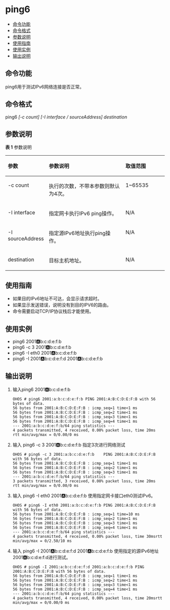 # ping6<a name="ZH-CN_TOPIC_0000001052451611"></a>

-   [命令功能](#section1057291313393)
-   [命令格式](#section199901315123919)
-   [参数说明](#section4679319113919)
-   [使用指南](#section1127917226399)
-   [使用实例](#section7211192553917)
-   [输出说明](#section4846145221215)

## 命令功能<a name="section1057291313393"></a>

ping6用于测试IPv6网络连接是否正常。

## 命令格式<a name="section199901315123919"></a>

ping6  _\[-c count\] \[-I interface / sourceAddress\] destination_

## 参数说明<a name="section4679319113919"></a>

**表 1**  参数说明

<a name="table2742mcpsimp"></a>
<table><thead align="left"><tr id="row2748mcpsimp"><th class="cellrowborder" valign="top" width="21%" id="mcps1.2.4.1.1"><p id="p2750mcpsimp"><a name="p2750mcpsimp"></a><a name="p2750mcpsimp"></a>参数</p>
</th>
<th class="cellrowborder" valign="top" width="52%" id="mcps1.2.4.1.2"><p id="p2752mcpsimp"><a name="p2752mcpsimp"></a><a name="p2752mcpsimp"></a>参数说明</p>
</th>
<th class="cellrowborder" valign="top" width="27%" id="mcps1.2.4.1.3"><p id="p2754mcpsimp"><a name="p2754mcpsimp"></a><a name="p2754mcpsimp"></a>取值范围</p>
</th>
</tr>
</thead>
<tbody><tr id="row2755mcpsimp"><td class="cellrowborder" valign="top" width="21%" headers="mcps1.2.4.1.1 "><p id="p2757mcpsimp"><a name="p2757mcpsimp"></a><a name="p2757mcpsimp"></a>-c count</p>
</td>
<td class="cellrowborder" valign="top" width="52%" headers="mcps1.2.4.1.2 "><p id="p2759mcpsimp"><a name="p2759mcpsimp"></a><a name="p2759mcpsimp"></a>执行的次数，不带本参数则默认为4次。</p>
</td>
<td class="cellrowborder" valign="top" width="27%" headers="mcps1.2.4.1.3 "><p id="p2761mcpsimp"><a name="p2761mcpsimp"></a><a name="p2761mcpsimp"></a>1~65535</p>
</td>
</tr>
<tr id="row2762mcpsimp"><td class="cellrowborder" valign="top" width="21%" headers="mcps1.2.4.1.1 "><p id="p2764mcpsimp"><a name="p2764mcpsimp"></a><a name="p2764mcpsimp"></a>-I interface</p>
</td>
<td class="cellrowborder" valign="top" width="52%" headers="mcps1.2.4.1.2 "><p id="p2766mcpsimp"><a name="p2766mcpsimp"></a><a name="p2766mcpsimp"></a>指定网卡执行IPv6 ping操作。</p>
</td>
<td class="cellrowborder" valign="top" width="27%" headers="mcps1.2.4.1.3 "><p id="p2768mcpsimp"><a name="p2768mcpsimp"></a><a name="p2768mcpsimp"></a>N/A</p>
</td>
</tr>
<tr id="row2769mcpsimp"><td class="cellrowborder" valign="top" width="21%" headers="mcps1.2.4.1.1 "><p id="p2771mcpsimp"><a name="p2771mcpsimp"></a><a name="p2771mcpsimp"></a>-I sourceAddress</p>
</td>
<td class="cellrowborder" valign="top" width="52%" headers="mcps1.2.4.1.2 "><p id="p2773mcpsimp"><a name="p2773mcpsimp"></a><a name="p2773mcpsimp"></a>指定源IPv6地址执行ping操作。</p>
</td>
<td class="cellrowborder" valign="top" width="27%" headers="mcps1.2.4.1.3 "><p id="p2775mcpsimp"><a name="p2775mcpsimp"></a><a name="p2775mcpsimp"></a>N/A</p>
</td>
</tr>
<tr id="row84173618410"><td class="cellrowborder" valign="top" width="21%" headers="mcps1.2.4.1.1 "><p id="p141163619410"><a name="p141163619410"></a><a name="p141163619410"></a>destination</p>
</td>
<td class="cellrowborder" valign="top" width="52%" headers="mcps1.2.4.1.2 "><p id="p134111362417"><a name="p134111362417"></a><a name="p134111362417"></a>目标主机地址。</p>
</td>
<td class="cellrowborder" valign="top" width="27%" headers="mcps1.2.4.1.3 "><p id="p134173611412"><a name="p134173611412"></a><a name="p134173611412"></a>N/A</p>
</td>
</tr>
</tbody>
</table>

## 使用指南<a name="section1127917226399"></a>

-   如果目的IPv6地址不可达，会显示请求超时。
-   如果显示发送错误，说明没有到目的IPV6的路由。
-   命令需要启动TCP/IP协议栈后才能使用。

## 使用实例<a name="section7211192553917"></a>

-   ping6 2001:a:b:c:d:e:f:b
-   ping6 -c 3 2001:a:b:c:d:e:f:b
-   ping6 -I eth0 2001:a:b:c:d:e:f:b
-   ping6 -I 2001:a:b:c:d:e:f:d 2001:a:b:c:d:e:f:b

## 输出说明<a name="section4846145221215"></a>

1.  输入ping6 2001:a:b:c:d:e:f:b

    ```
    OHOS # ping6 2001:a:b:c:d:e:f:b PING 2001:A:B:C:D:E:F:B with 56 bytes of data.
    56 bytes from 2001:A:B:C:D:E:F:B : icmp_seq=1 time<1 ms
    56 bytes from 2001:A:B:C:D:E:F:B : icmp_seq=2 time<1 ms
    56 bytes from 2001:A:B:C:D:E:F:B : icmp_seq=3 time<1 ms
    56 bytes from 2001:A:B:C:D:E:F:B : icmp_seq=4 time<1 ms
    --- 2001:a:b:c:d:e:f:b/64 ping statistics ---
    4 packets transmitted, 4 received, 0.00% packet loss, time 20ms
    rtt min/avg/max = 0/0.00/0 ms
    ```

2.  输入 ping6 -c 3 2001:a:b:c:d:e:f:b   指定3次进行网络测试

    ```
    OHOS # ping6 -c 3 2001:a:b:c:d:e:f:b    PING 2001:A:B:C:D:E:F:B with 56 bytes of data.
    56 bytes from 2001:A:B:C:D:E:F:B : icmp_seq=1 time<1 ms
    56 bytes from 2001:A:B:C:D:E:F:B : icmp_seq=2 time<1 ms
    56 bytes from 2001:A:B:C:D:E:F:B : icmp_seq=3 time<1 ms
    --- 2001:a:b:c:d:e:f:b/64 ping statistics ---
    3 packets transmitted, 3 received, 0.00% packet loss, time 20ms
    rtt min/avg/max = 0/0.00/0 ms
    ```

3.  输入 ping6 -I eth0 2001:a:b:c:d:e:f:b  使用指定网卡接口eth0测试IPv6。

    ```
    OHOS # ping6 -I eth0 2001:a:b:c:d:e:f:b PING 2001:A:B:C:D:E:F:B with 56 bytes of data.
    56 bytes from 2001:A:B:C:D:E:F:B : icmp_seq=1 time=10 ms
    56 bytes from 2001:A:B:C:D:E:F:B : icmp_seq=2 time<1 ms
    56 bytes from 2001:A:B:C:D:E:F:B : icmp_seq=3 time<1 ms
    56 bytes from 2001:A:B:C:D:E:F:B : icmp_seq=4 time<1 ms
    --- 2001:a:b:c:d:e:f:b/64 ping statistics ---
    4 packets transmitted, 4 received, 0.00% packet loss, time 30msrtt min/avg/max = 0/2.50/10 ms
    ```

4.  输入 ping6 -I 2001:a:b:c:d:e:f:d 2001:a:b:c:d:e:f:b   使用指定的源IPv6地址2001:a:b:c:d:e:f:d进行测试。

    ```
    OHOS # ping6 -I 2001:a:b:c:d:e:f:d 2001:a:b:c:d:e:f:b PING 2001:A:B:C:D:E:F:B with 56 bytes of data.
    56 bytes from 2001:A:B:C:D:E:F:B : icmp_seq=1 time<1 ms
    56 bytes from 2001:A:B:C:D:E:F:B : icmp_seq=2 time<1 ms
    56 bytes from 2001:A:B:C:D:E:F:B : icmp_seq=3 time<1 ms
    56 bytes from 2001:A:B:C:D:E:F:B : icmp_seq=4 time<1 ms
    --- 2001:a:b:c:d:e:f:b/64 ping statistics ---
    4 packets transmitted, 4 received, 0.00% packet loss, time 20msrtt min/avg/max = 0/0.00/0 ms
    ```


